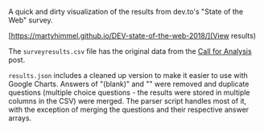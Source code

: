A quick and dirty visualization of the results from dev.to's "State of the Web" survey.

[https://martyhimmel.github.io/DEV-state-of-the-web-2018/](View results)

The `surveyresults.csv` file has the original data from the [Call for Analysis](https://dev.to/devteam/state-of-the-web-data---call-for-analysis-2o75) post.

`results.json` includes a cleaned up version to make it easier to use with Google Charts. Answers of "(blank)" and "" were removed and duplicate questions (multiple choice questions - the results were stored in multiple columns in the CSV) were merged. The parser script handles most of it, with the exception of merging the questions and their respective answer arrays.
